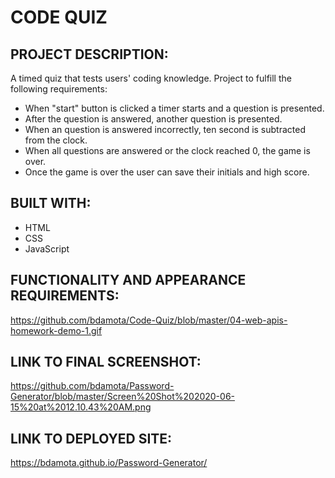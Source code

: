 # CODE QUIZ
## PROJECT DESCRIPTION:
A timed quiz that tests users' coding knowledge. Project to fulfill the following requirements:

* When "start" button is clicked a timer starts and a question is presented.
* After the question is answered, another question is presented. 
* When an question is answered incorrectly, ten second is subtracted from the clock.
* When all questions are answered or the clock reached 0, the game is over. 
* Once the game is over the user can save their initials and high score. 

## BUILT WITH:
* HTML
* CSS
* JavaScript

## FUNCTIONALITY AND APPEARANCE REQUIREMENTS:
https://github.com/bdamota/Code-Quiz/blob/master/04-web-apis-homework-demo-1.gif

## LINK TO FINAL SCREENSHOT:
https://github.com/bdamota/Password-Generator/blob/master/Screen%20Shot%202020-06-15%20at%2012.10.43%20AM.png

## LINK TO DEPLOYED SITE:
https://bdamota.github.io/Password-Generator/
